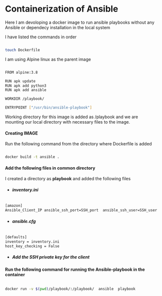 # Containerization of Ansible

Here  I am devoloping a docker image to run ansible playbooks without any Ansible or dependecy installation in the local system

I have listed the commands in order 

```bash

touch Dockerfile 

```

I am using Alpine linux as the parent image

```bash

FROM alpine:3.8

RUN apk update
RUN apk add python3
RUN apk add ansible

WORKDIR /playbook/

ENTRYPOINT ["/usr/bin/ansible-playbook"]

```

Working directory for this image is added as /playbook and we are mounting our local directory with necessary files to the image.

#### Creating IMAGE

Run the following command from the directory where Dockerfile is added

```bash

docker build -t ansible .

```

#### Add the following files in common directory

I created a directory as **playbook** and added the following files

- ##### inventory.ini

```bash

[amazon]
Ansible_Client_IP ansible_ssh_port=SSH_port  ansible_ssh_user=SSH_user ansible_ssh_private_key_file=SSH_host_key


```

- ##### ansible.cfg

```bash

[defaults]
inventory = inventory.ini 
host_key_checking = False


```

- ##### Add the SSH private key for the client

#### Run the following command for running the Ansible-playbook in the container

```bash

docker run -v $(pwd)/playbook/:/playbook/  ansible  playbook

```
